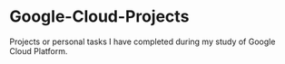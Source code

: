 # Google-Cloud-Projects
Projects or personal tasks I have completed during my study of Google Cloud Platform. 
